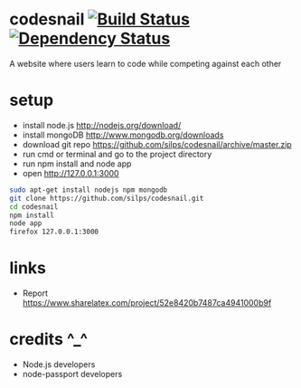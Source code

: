 codesnail [![Build Status](https://travis-ci.org/silps/codesnail.svg?branch=master)](https://travis-ci.org/silps/codesnail) [![Dependency Status](https://www.versioneye.com/user/projects/549087169bc626ff60000010/badge.svg?style=flat)](https://www.versioneye.com/user/projects/549087169bc626ff60000010)
=========

A website where users learn to code while competing against each other

setup
=====

* install node.js http://nodejs.org/download/
* install mongoDB http://www.mongodb.org/downloads
* download git repo https://github.com/silps/codesnail/archive/master.zip
* run cmd or terminal and go to the project directory
* run npm install and node app
* open http://127.0.0.1:3000
```bash
sudo apt-get install nodejs npm mongodb
git clone https://github.com/silps/codesnail.git
cd codesnail
npm install
node app
firefox 127.0.0.1:3000
```

links
=====

* Report https://www.sharelatex.com/project/52e8420b7487ca4941000b9f

credits ^_^
===========

* Node.js developers
* node-passport developers
